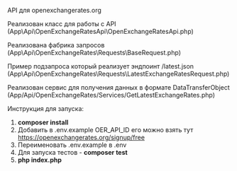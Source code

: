 API для openexchangerates.org

Реализован класс для работы с API (App\Api\OpenExchangeRatesApi\OpenExchangeRatesApi.php)

Реализована фабрика запросов (App\Api\OpenExchangeRates\Requests\BaseRequest.php)

Пример подзапроса который реализует эндпоинт /latest.json (App\Api\OpenExchangeRates\Requests\LatestExchangeRatesRequest.php)

Реализован сервис для получения данных в формате DataTransferObject (App/Api/OpenExchangeRates/Services/GetLatestExchangeRates.php)

Инструкция для запуска:
1. **composer install**
2. Добавить в .env.example OER_API_ID его можно взять тут https://openexchangerates.org/signup/free
3. Переименовать .env.example в .env
4. Для запуска тестов - **composer test**
5. **php index.php**
